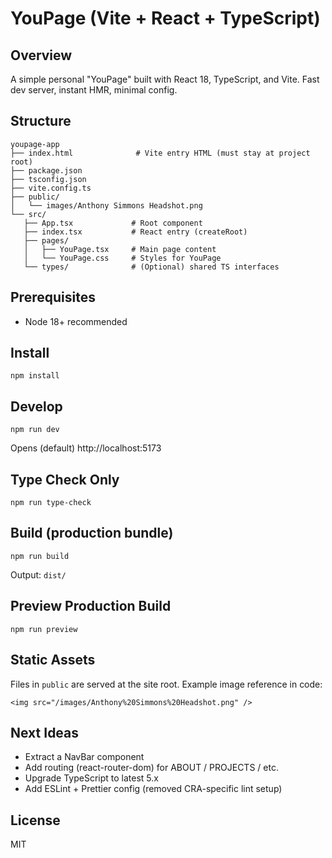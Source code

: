 # YouPage (Vite + React + TypeScript)

## Overview
A simple personal "YouPage" built with React 18, TypeScript, and Vite. Fast dev server, instant HMR, minimal config.

## Structure
```
youpage-app
├── index.html              # Vite entry HTML (must stay at project root)
├── package.json
├── tsconfig.json
├── vite.config.ts
├── public/
│   └── images/Anthony Simmons Headshot.png
└── src/
   ├── App.tsx             # Root component
   ├── index.tsx           # React entry (createRoot)
   ├── pages/
   │   ├── YouPage.tsx     # Main page content
   │   └── YouPage.css     # Styles for YouPage
   └── types/              # (Optional) shared TS interfaces
```

## Prerequisites
- Node 18+ recommended

## Install
```
npm install
```

## Develop
```
npm run dev
```
Opens (default) http://localhost:5173

## Type Check Only
```
npm run type-check
```

## Build (production bundle)
```
npm run build
```
Output: `dist/`

## Preview Production Build
```
npm run preview
```

## Static Assets
Files in `public` are served at the site root. Example image reference in code:
```tsx
<img src="/images/Anthony%20Simmons%20Headshot.png" />
```

## Next Ideas
- Extract a NavBar component
- Add routing (react-router-dom) for ABOUT / PROJECTS / etc.
- Upgrade TypeScript to latest 5.x
- Add ESLint + Prettier config (removed CRA-specific lint setup)

## License
MIT